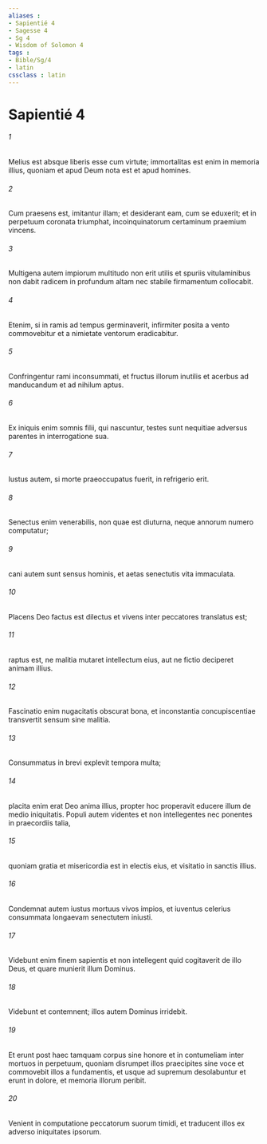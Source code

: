 ```yaml
---
aliases : 
- Sapientié 4
- Sagesse 4
- Sg 4
- Wisdom of Solomon 4
tags : 
- Bible/Sg/4
- latin
cssclass : latin
---
```


# Sapientié 4

###### 1
Melius est absque liberis esse cum virtute; immortalitas est enim in memoria illius, quoniam et apud Deum nota est et apud homines.
###### 2
Cum praesens est, imitantur illam; et desiderant eam, cum se eduxerit; et in perpetuum coronata triumphat, incoinquinatorum certaminum praemium vincens.
###### 3
Multigena autem impiorum multitudo non erit utilis et spuriis vitulaminibus non dabit radicem in profundum altam nec stabile firmamentum collocabit.
###### 4
Etenim, si in ramis ad tempus germinaverit, infirmiter posita a vento commovebitur et a nimietate ventorum eradicabitur.
###### 5
Confringentur rami inconsummati, et fructus illorum inutilis et acerbus ad manducandum et ad nihilum aptus.
###### 6
Ex iniquis enim somnis filii, qui nascuntur, testes sunt nequitiae adversus parentes in interrogatione sua.
###### 7
Iustus autem, si morte praeoccupatus fuerit, in refrigerio erit.
###### 8
Senectus enim venerabilis, non quae est diuturna, neque annorum numero computatur;
###### 9
cani autem sunt sensus hominis, et aetas senectutis vita immaculata.
###### 10
Placens Deo factus est dilectus et vivens inter peccatores translatus est;
###### 11
raptus est, ne malitia mutaret intellectum eius, aut ne fictio deciperet animam illius.
###### 12
Fascinatio enim nugacitatis obscurat bona, et inconstantia concupiscentiae transvertit sensum sine malitia.
###### 13
Consummatus in brevi explevit tempora multa;
###### 14
placita enim erat Deo anima illius, propter hoc properavit educere illum de medio iniquitatis. Populi autem videntes et non intellegentes nec ponentes in praecordiis talia,
###### 15
quoniam gratia et misericordia est in electis eius, et visitatio in sanctis illius.
###### 16
Condemnat autem iustus mortuus vivos impios, et iuventus celerius consummata longaevam senectutem iniusti.
###### 17
Videbunt enim finem sapientis et non intellegent quid cogitaverit de illo Deus, et quare munierit illum Dominus.
###### 18
Videbunt et contemnent; illos autem Dominus irridebit.
###### 19
Et erunt post haec tamquam corpus sine honore et in contumeliam inter mortuos in perpetuum, quoniam disrumpet illos praecipites sine voce et commovebit illos a fundamentis, et usque ad supremum desolabuntur et erunt in dolore, et memoria illorum peribit.
###### 20
Venient in computatione peccatorum suorum timidi, et traducent illos ex adverso iniquitates ipsorum.
